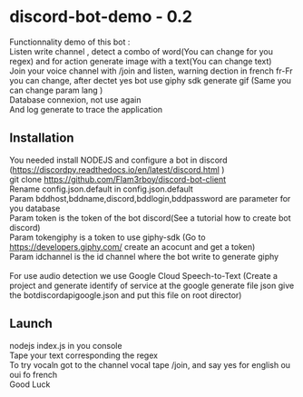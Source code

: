 # discord-bot-demo - 0.2

Functionnality demo of this bot :<br/>
Listen write channel , detect a combo of word(You can change for you regex) and for action generate image with a text(You can change text)<br/>
Join your voice channel with /join and listen, warning dection in french fr-Fr you can change, after dectet yes bot use giphy sdk generate gif (Same you can change param lang )<br/>
Database connexion, not use again<br/>
And log generate to trace the application<br/>

## Installation
You needed install NODEJS and configure a bot in discord (https://discordpy.readthedocs.io/en/latest/discord.html )<br/>
git clone https://github.com/Flam3rboy/discord-bot-client<br/>
Rename config.json.default in config.json.default<br/>
Param bddhost,bddname,discord,bddlogin,bddpassword are parameter for you database<br/>
Param token is the token of the bot discord(See a tutorial how to create bot discord)<br/>
Param tokengiphy is a token to use giphy-sdk (Go to https://developers.giphy.com/ create an acocunt and get a token)<br/>
Param idchannel is the id channel where the bot write to generate giphy<br/>
<br/>
For use audio detection we use Google Cloud Speech-to-Text (Create a project and generate identify of service at the google generate file json give the botdiscordapigoogle.json and put this file on root director)<br/>

## Launch
nodejs index.js in you console<br/>
Tape your text corresponding the regex<br/>
To try vocaln got to the channel vocal tape /join, and say yes for english  ou oui fo french<br/>
Good Luck

